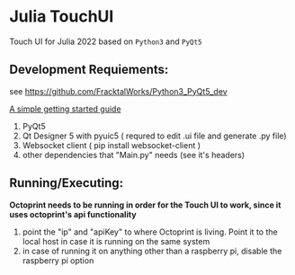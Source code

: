  Julia TouchUI
==================
Touch UI for Julia 2022 based on `Python3` and  `PyQt5`

## Development Requiements:
see https://github.com/FracktalWorks/Python3_PyQt5_dev

[ A simple getting started guide](https://nikolak.com/pyqt-qt-designer-getting-started/)


1. PyQt5
2. Qt Designer 5 with pyuic5 ( requred to edit .ui file and generate .py file)
3. Websocket client ( pip install websocket-client )
4. other dependencies that "Main.py" needs (see it's headers)


## Running/Executing:

**Octoprint needs to be running in order for the Touch UI to work, since it uses octoprint's api functionality**

1. point the "ip"  and "apiKey" to where Octoprint is living. Point it to the local host in case it is running on the same system
2. in case of running it on anything other than a raspberry pi, disable the raspberry pi option

